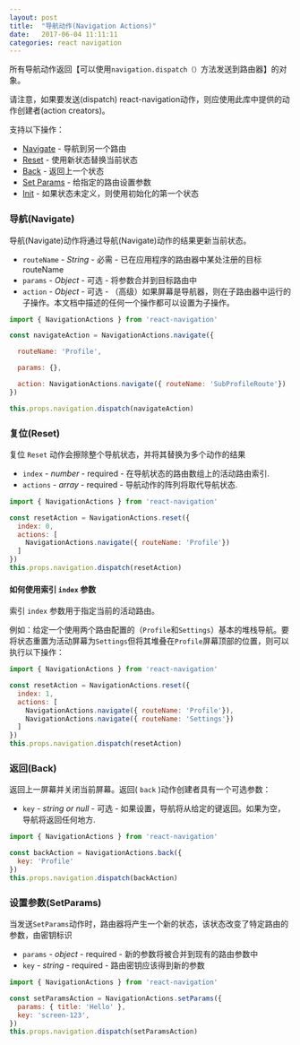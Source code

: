 ```yaml
---
layout: post
title:  "导航动作(Navigation Actions)"
date:   2017-06-04 11:11:11
categories: react navigation
---
```


所有导航动作返回【可以使用`navigation.dispatch（）`方法发送到路由器】的对象。

请注意，如果要发送(dispatch) react-navigation动作，则应使用此库中提供的动作创建者(action creators)。

支持以下操作：
* [Navigate](#Navigate) - 导航到另一个路由
* [Reset](#Reset) - 使用新状态替换当前状态
* [Back](#Back) - 返回上一个状态
* [Set Params](#SetParams) - 给指定的路由设置参数
* [Init](#Init) - 如果状态未定义，则使用初始化的第一个状态

### 导航(Navigate)
导航(Navigate)动作将通过导航(Navigate)动作的结果更新当前状态。

- `routeName` - *String*  - 必需 - 已在应用程序的路由器中某处注册的目标routeName
- `params` - *Object* - 可选 - 将参数合并到目标路由中
- `action` - *Object* - 可选 - （高级）如果屏幕是导航器，则在子路由器中运行的子操作。本文档中描述的任何一个操作都可以设置为子操作。

```js
import { NavigationActions } from 'react-navigation'

const navigateAction = NavigationActions.navigate({

  routeName: 'Profile',

  params: {},

  action: NavigationActions.navigate({ routeName: 'SubProfileRoute'})
})

this.props.navigation.dispatch(navigateAction)

```


### 复位(Reset)

复位 `Reset` 动作会擦除整个导航状态，并将其替换为多个动作的结果

- `index` - *number* - required - 在导航状态的路由数组上的活动路由索引.
- `actions` - *array* - required - 导航动作的阵列将取代导航状态.

```js
import { NavigationActions } from 'react-navigation'

const resetAction = NavigationActions.reset({
  index: 0,
  actions: [
    NavigationActions.navigate({ routeName: 'Profile'})
  ]
})
this.props.navigation.dispatch(resetAction)

```
#### 如何使用索引 `index` 参数
索引 `index` 参数用于指定当前的活动路由。

例如：给定一个使用两个路由配置的（`Profile`和`Settings`）基本的堆栈导航。要将状态重置为活动屏幕为`Settings`但将其堆叠在`Profile`屏幕顶部的位置，则可以执行以下操作：

```js
import { NavigationActions } from 'react-navigation'

const resetAction = NavigationActions.reset({
  index: 1,
  actions: [
    NavigationActions.navigate({ routeName: 'Profile'}),
    NavigationActions.navigate({ routeName: 'Settings'})
  ]
})
this.props.navigation.dispatch(resetAction)
```

### 返回(Back)

返回上一屏幕并关闭当前屏幕。返回( `back` )动作创建者具有一个可选参数：

- `key` - *string or null* - 可选 - 如果设置，导航将从给定的键返回。如果为空，导航将返回任何地方.

```js
import { NavigationActions } from 'react-navigation'

const backAction = NavigationActions.back({
  key: 'Profile'
})
this.props.navigation.dispatch(backAction)
```

### 设置参数(SetParams)

当发送`SetParams`动作时，路由器将产生一个新的状态，该状态改变了特定路由的参数，由密钥标识

- `params` - *object* - required - 新的参数将被合并到现有的路由参数中
- `key` - *string* - required - 路由密钥应该得到新的参数

```js
import { NavigationActions } from 'react-navigation'

const setParamsAction = NavigationActions.setParams({
  params: { title: 'Hello' },
  key: 'screen-123',
})
this.props.navigation.dispatch(setParamsAction)
```
